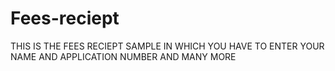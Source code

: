 # Fees-reciept
THIS IS THE FEES RECIEPT SAMPLE IN WHICH YOU HAVE TO ENTER YOUR NAME AND APPLICATION NUMBER AND MANY MORE
